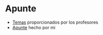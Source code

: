 # Apunte

- [Temas](./temas_final.pdf) proporcionados por los profesores
- [Apunte](./Apunte%20Final%20AED3.pdf) hecho por mi